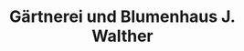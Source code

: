---
title: "Gärtnerei und Blumenhaus J. Walther"
url: /elgersburg/gaertnerei-und-blumenhaus-j-walther/
shop: Garten-Center
---
